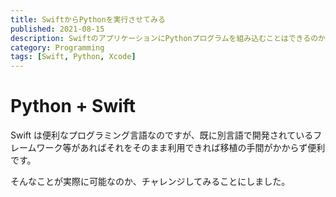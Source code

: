 ```yaml
---
title: SwiftからPythonを実行させてみる
published: 2021-08-15
description: SwiftのアプリケーションにPythonプログラムを組み込むことはできるのか挑戦してみました
category: Programming
tags: [Swift, Python, Xcode]
---
```


# Python + Swift

Swift は便利なプログラミング言語なのですが、既に別言語で開発されているフレームワーク等があればそれをそのまま利用できれば移植の手間がかからず便利です。

そんなことが実際に可能なのか、チャレンジしてみることにしました。
